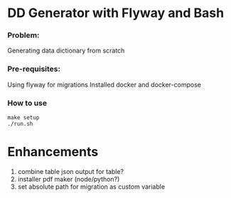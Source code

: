 # DD Generator with Flyway and Bash
### Problem: 
Generating data dictionary from scratch

### Pre-requisites: 
Using flyway for migrations
Installed docker and docker-compose

### How to use
```
make setup
./run.sh
```

# Enhancements
1. combine table json output for table?
2. installer pdf maker (node/python?)
3. set absolute path for migration as custom variable
